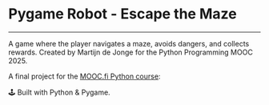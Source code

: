 # Pygame Robot - Escape the Maze

---------------
A game where the player navigates a maze, avoids dangers, and collects rewards.
Created by Martijn de Jonge for the Python Programming MOOC 2025.


A final project for the [MOOC.fi Python course](https://programming-25.mooc.fi/):  

🕹️ Built with Python & Pygame.
